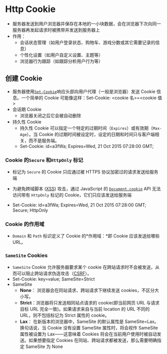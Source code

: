 # Http Cookie

- 服务器发送到用户浏览器并保存在本地的一小块数据，会在浏览器下次向同一服务器再发起请求时被携带并发送到服务器上
- 作用：
  - 会话状态管理（如用户登录状态、购物车、游戏分数或其它需要记录的信息）
  - 个性化设置（如用户自定义设置、主题等）
  - 浏览器行为跟踪（如跟踪分析用户行为等）

## 创建 Cookie

- 服务器使用[`Set-Cookie`](https://developer.mozilla.org/zh-CN/docs/Web/HTTP/Headers/Set-Cookie)响应头部向用户代理（一般是浏览器）发送 Cookie 信息。一个简单的 Cookie 可能像这样：Set-Cookie: <cookie 名>=<cookie 值>
- 会话期 Cookie
  - 浏览器关闭之后它会被自动删除
- 持久性 Cookie
  - 持久性 Cookie 可以指定一个特定的过期时间（`Expires`）或有效期（`Max-Age`）。当 Cookie 的过期时间被设定时，设定的日期和时间只与客户端相关，而不是服务端。
  - Set-Cookie: id=a3fWa; Expires=Wed, 21 Oct 2015 07:28:00 GMT;

### Cookie 的`Secure` 和`HttpOnly` 标记

- 标记为 `Secure` 的 Cookie 只应通过被 HTTPS 协议加密过的请求发送给服务端
- 为避免跨域脚本 ([XSS](https://developer.mozilla.org/en-US/docs/Glossary/XSS)) 攻击，通过 JavaScript 的 [`Document.cookie`](https://developer.mozilla.org/zh-CN/docs/Web/API/Document/cookie) API 无法访问带有 `HttpOnly` 标记的 Cookie，它们只应该发送给服务端

- Set-Cookie: id=a3fWa; Expires=Wed, 21 Oct 2015 07:28:00 GMT; Secure; HttpOnly

### Cookie 的作用域

- `Domain` 和 `Path` 标识定义了 Cookie 的*作用域：*即 Cookie 应该发送给哪些 URL。

### `SameSite` Cookies

- `SameSite` Cookie 允许服务器要求某个 cookie 在跨站请求时不会被发送，从而可以阻止跨站请求伪造攻击（[CSRF](https://developer.mozilla.org/en-US/docs/Glossary/CSRF)）。
- Set-Cookie: key=value; SameSite=Strict
- SameSite
  - **None**： 浏览器会在同站请求、跨站请求下继续发送 cookies，不区分大小写。
  - **Strict**：浏览器将只发送相同站点请求的 cookie(即当前网页 URL 与请求目标 URL 完全一致)。如果请求来自与当前 location 的 URL 不同的 URL，则不包括标记为 Strict 属性的 cookie。
  - **Lax**： 在新版本的浏览器中，SameSite 的默认属性是 SameSite=Lax。换句话说，当 Cookie 没有设置 SameSite 属性时，将会视作 SameSite 属性被设置为 Lax——这意味着 Cookies 将会在当前用户使用时被自动发送。如果想要指定 Cookies 在同站、跨站请求都被发送，那么需要明确指定 SameSite 为 None
